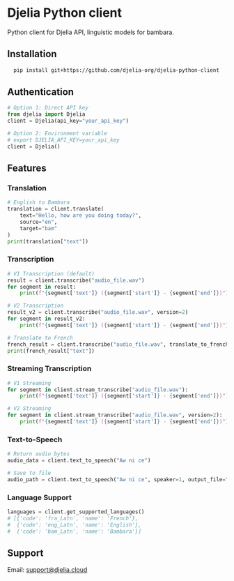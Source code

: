 # Djelia Python client

Python client for Djelia API,  linguistic models for bambara.

## Installation

```bash
  pip install git+https://github.com/djelia-org/djelia-python-client
```

## Authentication

```python
# Option 1: Direct API key
from djelia import Djelia
client = Djelia(api_key="your_api_key")

# Option 2: Environment variable
# export DJELIA_API_KEY=your_api_key
client = Djelia()
```

## Features

### Translation

```python
# English to Bambara
translation = client.translate(
    text="Hello, how are you doing today?", 
    source="en", 
    target="bam"
)
print(translation["text"])  
```

### Transcription

```python
# V1 Transcription (default)
result = client.transcribe("audio_file.wav")
for segment in result:
    print(f"{segment['text']} ({segment['start']} - {segment['end']})")

# V2 Transcription 
result_v2 = client.transcribe("audio_file.wav", version=2)
for segment in result_v2:
    print(f"{segment['text']} ({segment['start']} - {segment['end']})")

# Translate to French
french_result = client.transcribe("audio_file.wav", translate_to_french=True)
print(french_result["text"])
```

### Streaming Transcription

```python
# V1 Streaming
for segment in client.stream_transcribe("audio_file.wav"):
    print(f"{segment['text']} ({segment['start']} - {segment['end']})")

# V2 Streaming
for segment in client.stream_transcribe("audio_file.wav", version=2):
    print(f"{segment['text']} ({segment['start']} - {segment['end']})")
```

### Text-to-Speech

```python
# Return audio bytes
audio_data = client.text_to_speech("Aw ni ce")

# Save to file
audio_path = client.text_to_speech("Aw ni ce", speaker=1, output_file="greeting.wav")
```

### Language Support

```python
languages = client.get_supported_languages()
# [{'code': 'fra_Latn', 'name': 'French'}, 
#  {'code': 'eng_Latn', 'name': 'English'}, 
#  {'code': 'bam_Latn', 'name': 'Bambara'}]
```

## Support

Email: [support@djelia.cloud](mailto:support@djelia.cloud)
